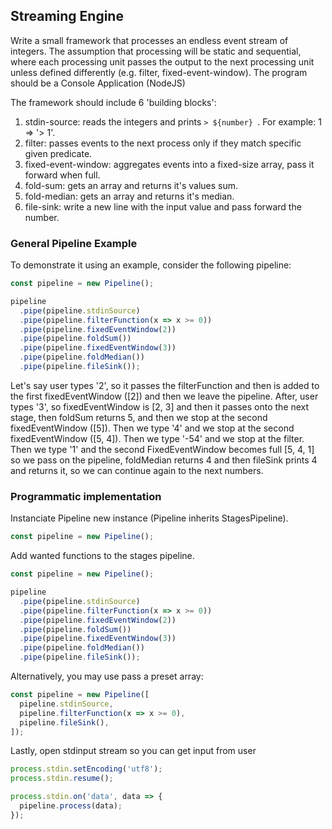 ## Streaming Engine

Write a small framework that processes an endless event stream of integers. The assumption that processing will be static and sequential, where each processing unit passes the output to the next processing unit unless defined differently (e.g. filter, fixed-event-window). The program should be a Console Application (NodeJS)

The framework should include 6 'building blocks':

1. stdin-source: reads the integers and prints `> ${number} `. For example: 1 => '> 1'.
2. filter: passes events to the next process only if they match specific given predicate.
3. fixed-event-window: aggregates events into a fixed-size array, pass it forward when full.
4. fold-sum: gets an array and returns it's values sum.
5. fold-median: gets an array and returns it's median.
6. file-sink: write a new line with the input value and pass forward the number.

### General Pipeline Example

To demonstrate it using an example, consider the following pipeline:

```javascript
const pipeline = new Pipeline();

pipeline
  .pipe(pipeline.stdinSource)
  .pipe(pipeline.filterFunction(x => x >= 0))
  .pipe(pipeline.fixedEventWindow(2))
  .pipe(pipeline.foldSum())
  .pipe(pipeline.fixedEventWindow(3))
  .pipe(pipeline.foldMedian())
  .pipe(pipeline.fileSink());
```

Let's say user types '2', so it passes the filterFunction and then is added to the first fixedEventWindow ([2]) and then we leave the pipeline.
After, user types '3', so fixedEventWindow is [2, 3] and then it passes onto the next stage, then foldSum returns 5, and then we stop at the second fixedEventWindow ([5]).
Then we type '4' and we stop at the second fixedEventWindow ([5, 4]).
Then we type '-54' and we stop at the filter.
Then we type '1' and the second FixedEventWindow becomes full [5, 4, 1] so we pass on the pipeline, foldMedian returns 4 and then fileSink prints 4 and returns it, so we can continue again to the next numbers.

### Programmatic implementation

Instanciate Pipeline new instance (Pipeline inherits StagesPipeline).

```javascript
const pipeline = new Pipeline();
```

Add wanted functions to the stages pipeline.

```javascript
const pipeline = new Pipeline();

pipeline
  .pipe(pipeline.stdinSource)
  .pipe(pipeline.filterFunction(x => x >= 0))
  .pipe(pipeline.fixedEventWindow(2))
  .pipe(pipeline.foldSum())
  .pipe(pipeline.fixedEventWindow(3))
  .pipe(pipeline.foldMedian())
  .pipe(pipeline.fileSink());
```

Alternatively, you may use pass a preset array:

```javascript
const pipeline = new Pipeline([
  pipeline.stdinSource,
  pipeline.filterFunction(x => x >= 0),
  pipeline.fileSink(),
]);
```

Lastly, open stdinput stream so you can get input from user

```javascript
process.stdin.setEncoding('utf8');
process.stdin.resume();

process.stdin.on('data', data => {
  pipeline.process(data);
});
```
